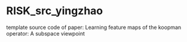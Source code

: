 # RISK_src_yingzhao
 template source code of paper: Learning feature maps of the koopman operator: A subspace viewpoint